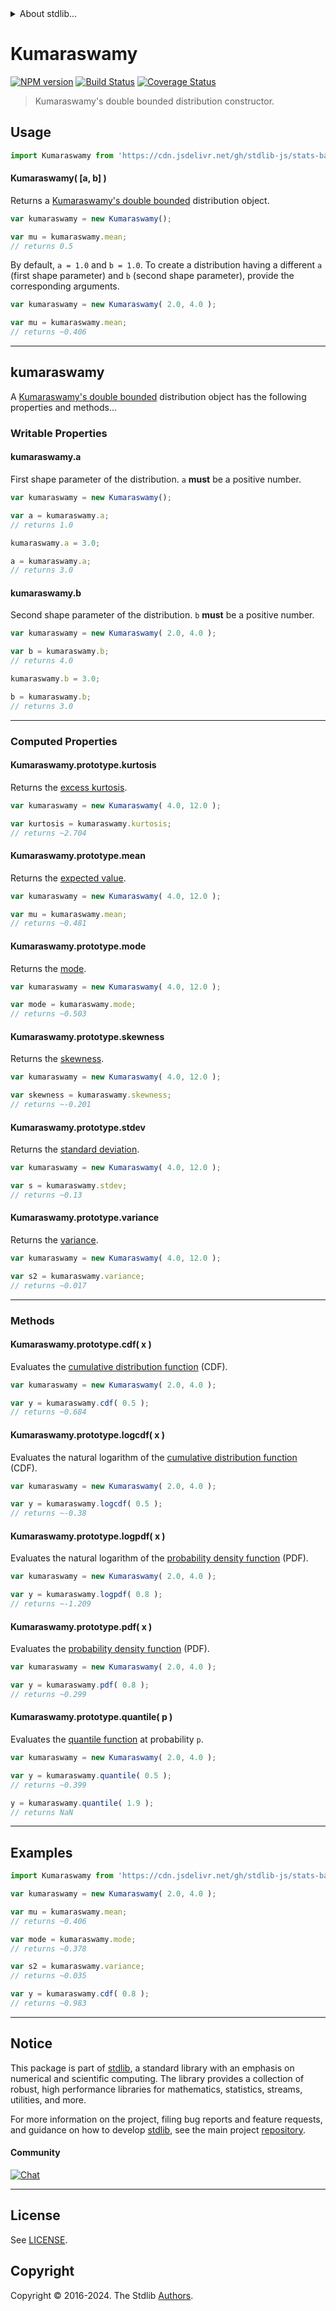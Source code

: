 <!--

@license Apache-2.0

Copyright (c) 2018 The Stdlib Authors.

Licensed under the Apache License, Version 2.0 (the "License");
you may not use this file except in compliance with the License.
You may obtain a copy of the License at

   http://www.apache.org/licenses/LICENSE-2.0

Unless required by applicable law or agreed to in writing, software
distributed under the License is distributed on an "AS IS" BASIS,
WITHOUT WARRANTIES OR CONDITIONS OF ANY KIND, either express or implied.
See the License for the specific language governing permissions and
limitations under the License.

-->


<details>
  <summary>
    About stdlib...
  </summary>
  <p>We believe in a future in which the web is a preferred environment for numerical computation. To help realize this future, we've built stdlib. stdlib is a standard library, with an emphasis on numerical and scientific computation, written in JavaScript (and C) for execution in browsers and in Node.js.</p>
  <p>The library is fully decomposable, being architected in such a way that you can swap out and mix and match APIs and functionality to cater to your exact preferences and use cases.</p>
  <p>When you use stdlib, you can be absolutely certain that you are using the most thorough, rigorous, well-written, studied, documented, tested, measured, and high-quality code out there.</p>
  <p>To join us in bringing numerical computing to the web, get started by checking us out on <a href="https://github.com/stdlib-js/stdlib">GitHub</a>, and please consider <a href="https://opencollective.com/stdlib">financially supporting stdlib</a>. We greatly appreciate your continued support!</p>
</details>

# Kumaraswamy

[![NPM version][npm-image]][npm-url] [![Build Status][test-image]][test-url] [![Coverage Status][coverage-image]][coverage-url] <!-- [![dependencies][dependencies-image]][dependencies-url] -->

> Kumaraswamy's double bounded distribution constructor.

<!-- Section to include introductory text. Make sure to keep an empty line after the intro `section` element and another before the `/section` close. -->

<section class="intro">

</section>

<!-- /.intro -->

<!-- Package usage documentation. -->



<section class="usage">

## Usage

```javascript
import Kumaraswamy from 'https://cdn.jsdelivr.net/gh/stdlib-js/stats-base-dists-kumaraswamy-ctor@deno/mod.js';
```

#### Kumaraswamy( \[a, b] )

Returns a [Kumaraswamy's double bounded][kumaraswamy-distribution] distribution object.

```javascript
var kumaraswamy = new Kumaraswamy();

var mu = kumaraswamy.mean;
// returns 0.5
```

By default, `a = 1.0` and `b = 1.0`. To create a distribution having a different `a` (first shape parameter) and `b` (second shape parameter), provide the corresponding arguments.

```javascript
var kumaraswamy = new Kumaraswamy( 2.0, 4.0 );

var mu = kumaraswamy.mean;
// returns ~0.406
```

* * *

## kumaraswamy

A [Kumaraswamy's double bounded][kumaraswamy-distribution] distribution object has the following properties and methods...

### Writable Properties

#### kumaraswamy.a

First shape parameter of the distribution. `a` **must** be a positive number.

```javascript
var kumaraswamy = new Kumaraswamy();

var a = kumaraswamy.a;
// returns 1.0

kumaraswamy.a = 3.0;

a = kumaraswamy.a;
// returns 3.0
```

#### kumaraswamy.b

Second shape parameter of the distribution. `b` **must** be a positive number.

```javascript
var kumaraswamy = new Kumaraswamy( 2.0, 4.0 );

var b = kumaraswamy.b;
// returns 4.0

kumaraswamy.b = 3.0;

b = kumaraswamy.b;
// returns 3.0
```

* * *

### Computed Properties

#### Kumaraswamy.prototype.kurtosis

Returns the [excess kurtosis][kurtosis].

```javascript
var kumaraswamy = new Kumaraswamy( 4.0, 12.0 );

var kurtosis = kumaraswamy.kurtosis;
// returns ~2.704
```

#### Kumaraswamy.prototype.mean

Returns the [expected value][expected-value].

```javascript
var kumaraswamy = new Kumaraswamy( 4.0, 12.0 );

var mu = kumaraswamy.mean;
// returns ~0.481
```

#### Kumaraswamy.prototype.mode

Returns the [mode][mode].

```javascript
var kumaraswamy = new Kumaraswamy( 4.0, 12.0 );

var mode = kumaraswamy.mode;
// returns ~0.503
```

#### Kumaraswamy.prototype.skewness

Returns the [skewness][skewness].

```javascript
var kumaraswamy = new Kumaraswamy( 4.0, 12.0 );

var skewness = kumaraswamy.skewness;
// returns ~-0.201
```

#### Kumaraswamy.prototype.stdev

Returns the [standard deviation][standard-deviation].

```javascript
var kumaraswamy = new Kumaraswamy( 4.0, 12.0 );

var s = kumaraswamy.stdev;
// returns ~0.13
```

#### Kumaraswamy.prototype.variance

Returns the [variance][variance].

```javascript
var kumaraswamy = new Kumaraswamy( 4.0, 12.0 );

var s2 = kumaraswamy.variance;
// returns ~0.017
```

* * *

### Methods

#### Kumaraswamy.prototype.cdf( x )

Evaluates the [cumulative distribution function][cdf] (CDF).

```javascript
var kumaraswamy = new Kumaraswamy( 2.0, 4.0 );

var y = kumaraswamy.cdf( 0.5 );
// returns ~0.684
```

#### Kumaraswamy.prototype.logcdf( x )

Evaluates the natural logarithm of the [cumulative distribution function][cdf] (CDF).

```javascript
var kumaraswamy = new Kumaraswamy( 2.0, 4.0 );

var y = kumaraswamy.logcdf( 0.5 );
// returns ~-0.38
```

#### Kumaraswamy.prototype.logpdf( x )

Evaluates the natural logarithm of the [probability density function][pdf] (PDF).

```javascript
var kumaraswamy = new Kumaraswamy( 2.0, 4.0 );

var y = kumaraswamy.logpdf( 0.8 );
// returns ~-1.209
```

#### Kumaraswamy.prototype.pdf( x )

Evaluates the [probability density function][pdf] (PDF).

```javascript
var kumaraswamy = new Kumaraswamy( 2.0, 4.0 );

var y = kumaraswamy.pdf( 0.8 );
// returns ~0.299
```

#### Kumaraswamy.prototype.quantile( p )

Evaluates the [quantile function][quantile-function] at probability `p`.

```javascript
var kumaraswamy = new Kumaraswamy( 2.0, 4.0 );

var y = kumaraswamy.quantile( 0.5 );
// returns ~0.399

y = kumaraswamy.quantile( 1.9 );
// returns NaN
```

</section>

<!-- /.usage -->

<!-- Package usage notes. Make sure to keep an empty line after the `section` element and another before the `/section` close. -->

<section class="notes">

</section>

<!-- /.notes -->

<!-- Package usage examples. -->

* * *

<section class="examples">

## Examples

<!-- eslint no-undef: "error" -->

```javascript
import Kumaraswamy from 'https://cdn.jsdelivr.net/gh/stdlib-js/stats-base-dists-kumaraswamy-ctor@deno/mod.js';

var kumaraswamy = new Kumaraswamy( 2.0, 4.0 );

var mu = kumaraswamy.mean;
// returns ~0.406

var mode = kumaraswamy.mode;
// returns ~0.378

var s2 = kumaraswamy.variance;
// returns ~0.035

var y = kumaraswamy.cdf( 0.8 );
// returns ~0.983
```

</section>

<!-- /.examples -->

<!-- Section to include cited references. If references are included, add a horizontal rule *before* the section. Make sure to keep an empty line after the `section` element and another before the `/section` close. -->

<section class="references">

</section>

<!-- /.references -->

<!-- Section for related `stdlib` packages. Do not manually edit this section, as it is automatically populated. -->

<section class="related">

</section>

<!-- /.related -->

<!-- Section for all links. Make sure to keep an empty line after the `section` element and another before the `/section` close. -->


<section class="main-repo" >

* * *

## Notice

This package is part of [stdlib][stdlib], a standard library with an emphasis on numerical and scientific computing. The library provides a collection of robust, high performance libraries for mathematics, statistics, streams, utilities, and more.

For more information on the project, filing bug reports and feature requests, and guidance on how to develop [stdlib][stdlib], see the main project [repository][stdlib].

#### Community

[![Chat][chat-image]][chat-url]

---

## License

See [LICENSE][stdlib-license].


## Copyright

Copyright &copy; 2016-2024. The Stdlib [Authors][stdlib-authors].

</section>

<!-- /.stdlib -->

<!-- Section for all links. Make sure to keep an empty line after the `section` element and another before the `/section` close. -->

<section class="links">

[npm-image]: http://img.shields.io/npm/v/@stdlib/stats-base-dists-kumaraswamy-ctor.svg
[npm-url]: https://npmjs.org/package/@stdlib/stats-base-dists-kumaraswamy-ctor

[test-image]: https://github.com/stdlib-js/stats-base-dists-kumaraswamy-ctor/actions/workflows/test.yml/badge.svg?branch=main
[test-url]: https://github.com/stdlib-js/stats-base-dists-kumaraswamy-ctor/actions/workflows/test.yml?query=branch:main

[coverage-image]: https://img.shields.io/codecov/c/github/stdlib-js/stats-base-dists-kumaraswamy-ctor/main.svg
[coverage-url]: https://codecov.io/github/stdlib-js/stats-base-dists-kumaraswamy-ctor?branch=main

<!--

[dependencies-image]: https://img.shields.io/david/stdlib-js/stats-base-dists-kumaraswamy-ctor.svg
[dependencies-url]: https://david-dm.org/stdlib-js/stats-base-dists-kumaraswamy-ctor/main

-->

[chat-image]: https://img.shields.io/gitter/room/stdlib-js/stdlib.svg
[chat-url]: https://app.gitter.im/#/room/#stdlib-js_stdlib:gitter.im

[stdlib]: https://github.com/stdlib-js/stdlib

[stdlib-authors]: https://github.com/stdlib-js/stdlib/graphs/contributors

[umd]: https://github.com/umdjs/umd
[es-module]: https://developer.mozilla.org/en-US/docs/Web/JavaScript/Guide/Modules

[deno-url]: https://github.com/stdlib-js/stats-base-dists-kumaraswamy-ctor/tree/deno
[umd-url]: https://github.com/stdlib-js/stats-base-dists-kumaraswamy-ctor/tree/umd
[esm-url]: https://github.com/stdlib-js/stats-base-dists-kumaraswamy-ctor/tree/esm
[branches-url]: https://github.com/stdlib-js/stats-base-dists-kumaraswamy-ctor/blob/main/branches.md

[stdlib-license]: https://raw.githubusercontent.com/stdlib-js/stats-base-dists-kumaraswamy-ctor/main/LICENSE

[kumaraswamy-distribution]: https://en.wikipedia.org/wiki/Kumaraswamy_distribution

[cdf]: https://en.wikipedia.org/wiki/Cumulative_distribution_function

[pdf]: https://en.wikipedia.org/wiki/Probability_density_function

[quantile-function]: https://en.wikipedia.org/wiki/Quantile_function

[expected-value]: https://en.wikipedia.org/wiki/Expected_value

[kurtosis]: https://en.wikipedia.org/wiki/Kurtosis

[mode]: https://en.wikipedia.org/wiki/Mode_%28statistics%29

[skewness]: https://en.wikipedia.org/wiki/Skewness

[standard-deviation]: https://en.wikipedia.org/wiki/Standard_deviation

[variance]: https://en.wikipedia.org/wiki/Variance

</section>

<!-- /.links -->

